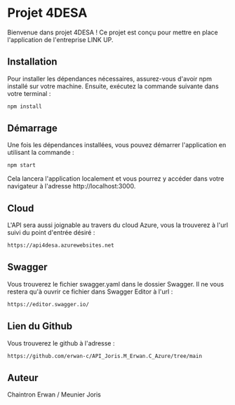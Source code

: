 # Projet 4DESA

Bienvenue dans projet 4DESA  ! Ce projet est conçu pour mettre en place l'application de l'entreprise LINK UP.

## Installation

Pour installer les dépendances nécessaires, assurez-vous d'avoir npm installé sur votre machine. Ensuite, exécutez la commande suivante dans votre terminal :

```bash
npm install
```

## Démarrage
Une fois les dépendances installées, vous pouvez démarrer l'application en utilisant la commande :

```bash
npm start
```
Cela lancera l'application localement et vous pourrez y accéder dans votre navigateur à l'adresse http://localhost:3000.

## Cloud

L'API sera aussi joignable au travers du cloud Azure, vous la trouverez à l'url suivi du point d'entrée désiré  :

```bash
https://api4desa.azurewebsites.net
```

## Swagger

Vous trouverez le fichier swagger.yaml dans le dossier Swagger. Il ne vous restera qu'à ouvrir ce fichier dans Swagger Editor à l'url :

```bash
https://editor.swagger.io/
```
## Lien du Github 

Vous trouverez le github à l'adresse :

```bash
https://github.com/erwan-c/API_Joris.M_Erwan.C_Azure/tree/main
```



## Auteur
Chaintron Erwan / Meunier Joris
